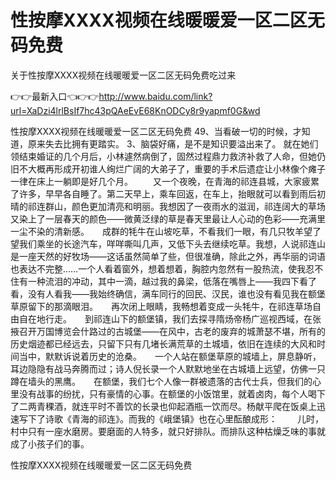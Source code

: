 # 性按摩ⅩXXX视频在线暖暖爱一区二区无码免费
关于性按摩ⅩXXX视频在线暖暖爱一区二区无码免费吃过来

👉👉最新入口👈👉👉http://www.baidu.com/link?url=XaDzi4lrlBsIf7hc43pQAeEvE68KnODCy8r9yapmf0G&wd

性按摩ⅩXXX视频在线暖暖爱一区二区无码免费	49、当看破一切的时候，才知道，原来失去比拥有更踏实。
	3、脑袋好痛，是不是知识要溢出来了。
就在她们领结束婚证的几个月后，小林遽然病倒了，固然过程鼎力救济补救了人命，但她仍旧不大概再形成开初谁人绚烂广阔的大弟子了，重要的手术后遗症让小林像个瘫子一律在床上一躺即是好几个月。
　　又一个夜晚，在青海的祁连县城，大家疲累了许多，早早各自睡了。第二天早上，乘车回返，在车上，抬眼就可以看到雨后初晴的祁连群山，颜色更加清亮和明丽。我想因了一夜雨水的滋润，祁连阔大的草场又染上了一层春天的颜色——微黄泛绿的草是春天里最让人心动的色彩——充满里一尘不染的清新感。　　成群的牦牛在山坡吃草，不看我们一眼，有几只牧羊望了望我们乘坐的长途汽车，咩咩嘶叫几声，又低下头去继续吃草。我想，人说祁连山是一座天然的好牧场——这话虽然简单了些，但很准确，除此之外，再华丽的词语也表达不完整……一个人看着窗外，想着想着，胸腔内忽然有一股热流，使我忍不住有一种流泪的冲动，其中一滴，越过我的鼻梁，低落在嘴唇上——我四下看了看，没有人看我——我始终确信，满车同行的回民、汉民，谁也没有看见我在额堡草原留下的那滴眼泪。　　再次闭上眼睛，我畅想着变成一头牦牛，在祁连草场自由自在地行走。　　到祁连山下的额堡镇，我们去探寻隋炀帝杨广巡视西域，在张掖召开万国博览会什路过的古城堡——在风中，古老的废弃的城萧瑟不堪，所有的历史烟迹都已经远去，只留下只有几堵长满荒草的土城墙，依旧在连续的大风和时间当中，默默诉说着历史的沧桑。　　一个人站在额堡草原的城墙上，屏息静听，耳边隐隐有战马奔腾而过；诗人倪长录一个人默默地坐在古城墙上远望，仿佛一只蹲在墙头的黑鹰。　　在额堡，我们七个人像一群被遗落的古代士兵，但我们的心里没有战事的纷扰，只有豪情的心事。在额堡的小饭馆里，就着卤肉，每个人喝下了二两青稞酒，就连平时不善饮的长录也仰起酒瓶一饮而尽。杨献平爬在饭桌上迅速写下了诗歌《青海的祁连》。而我的《峨堡镇》也在心里酝酿成形：
　　儿时，村中只有一座水磨房。要磨面的人特多，就只好排队。而排队这种枯燥乏味的事就成了小孩子们的事。

性按摩ⅩXXX视频在线暖暖爱一区二区无码免费

